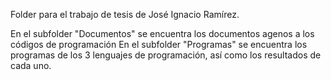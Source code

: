 Folder para el trabajo de tesis de José Ignacio Ramírez.

En el subfolder "Documentos" se encuentra los documentos agenos a los códigos de programación
En el subfolder "Programas" se encuentra los programas de los 3 lenguajes de programación, así como los resultados de cada uno.